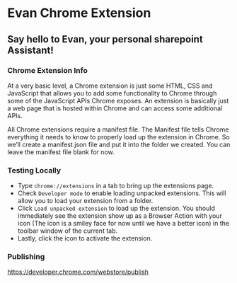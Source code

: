 # Evan Chrome Extension
## Say hello to Evan, your personal sharepoint Assistant!

### Chrome Extension Info
At a very basic level, a Chrome extension is just some HTML, CSS and JavaScript that allows you to add some functionality to Chrome through some of the JavaScript APIs Chrome exposes. An extension is basically just a web page that is hosted within Chrome and can access some additional APIs.

All Chrome extensions require a manifest file. The Manifest file tells Chrome everything it needs to know to properly load up the extension in Chrome. So we’ll create a manifest.json file and put it into the folder we created. You can leave the manifest file blank for now.

### Testing Locally

- Type `chrome://extensions` in a tab to bring up the extensions page.
- Check `Developer mode` to enable loading unpacked extensions. This will allow you to load your extension from a folder. 
- Click `Load unpacked extension` to load up the extension. You should immediately see the extension show up as a Browser Action with your icon (The icon is a smiley face for now until we have a better icon) in the toolbar window of the current tab. 
- Lastly, click the icon to activate the extension. 

### Publishing

https://developer.chrome.com/webstore/publish
